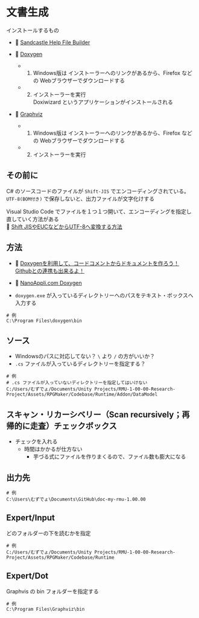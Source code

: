 # 文書生成

インストールするもの

* 📄 [Sandcastle Help File Builder](https://github.com/EWSoftware/SHFB)

* 📄 [Doxygen](https://www.doxygen.nl/)
    * 1. Windows版は インストーラーへのリンクがあるから、Firefox などの Webブラウザーでダウンロードする
    * 2. インストーラーを実行  
        Doxiwizard というアプリケーションがインストールされる
* 📄 [Graphviz](https://graphviz.org/)
    * 1. Windows版は インストーラーへのリンクがあるから、Firefox などの Webブラウザーでダウンロードする
    * 2. インストーラーを実行

## その前に

C# のソースコードのファイルが `Shift-JIS` でエンコーディングされている。  
`UTF-8(BOM付き)` で保存しないと、出力ファイルが文字化けする  

Visual Studio Code でファイルを１つ１つ開いて、エンコーディングを指定し直していく方法がある  
📖 [Shift JISやEUCなどからUTF-8へ変換する方法](https://codeaid.jp/blog/exchange-utf8/)

## 方法

* 📖 [Doxygenを利用して、コードコメントからドキュメントを作ろう！ Githubとの連携も出来るよ！](https://qiita.com/developer-kikikaikai/items/3984606dbdbf2bbbe74e)
* 📖 [NanoAppli.com Doxygen](http://nanoappli.com/blog/?s=doxygen)

* `doxygen.exe` が入っているディレクトリーへのパスをテキスト・ボックスへ入力する

```
# 例
C:\Program Files\doxygen\bin
```

## ソース

* Windowsのパスに対応してない？ `\` より `/` の方がいいか？  
* `.cs` ファイルが入っているディレクトリーを指定する？

```
# 例
# .cs ファイルが入っていないディレクトリーを指定してはいけない
C:/Users/むずでょ/Documents/Unity Projects/RMU-1-00-00-Research-Project/Assets/RPGMaker/Codebase/Runtime/Addon/DataModel
```

## スキャン・リカーシベリー（Scan recursively；再帰的に走査）チェックボックス

* チェックを入れる
    * 時間はかかるが仕方ない
        * 芋づる式にファイルを作りまくるので、ファイル数も膨大になる

## 出力先

```
# 例
C:\Users\むずでょ\Documents\GitHub\doc-my-rmu-1.00.00
```

## Expert/Input

どのフォルダーの下を読むかを指定

```
# 例
C:/Users/むずでょ/Documents/Unity Projects/RMU-1-00-00-Research-Project/Assets/RPGMaker/Codebase/Runtime
```

## Expert/Dot

Graphvis の bin フォルダーを指定する  

```
# 例
C:\Program Files\Graphviz\bin
```
